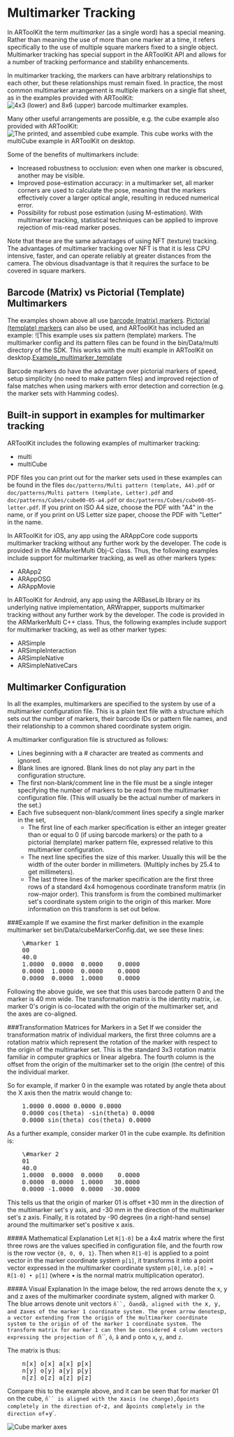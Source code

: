 # Multimarker Tracking
In ARToolKit the term *multimarker* (as a single word) has a special meaning. Rather than meaning the use of more than one marker at a time, it refers specifically to the use of multiple square markers fixed to a single object. Multimarker tracking has special support in the ARToolKit API and allows for a number of tracking performance and stability enhancements.

In multimarker tracking, the markers can have arbitrary relationships to each other, but these relationships must remain fixed. In practice, the most common multimarker arrangement is multiple markers on a single flat sheet, as in the examples provided with ARToolKit:
![4x3 (lower) and 8x6 (upper) barcode multimarker examples.][Example_multimarker_barcode]

Many other useful arrangements are possible, e.g. the cube example also provided with ARToolKit:
![The printed, and assembled cube example. This cube works with the multiCube example in ARToolKit on desktop.][Example_multimarker_cube]

Some of the benefits of multimarkers include:

-   Increased robustness to occlusion: even when one marker is obscured, another may be visible.
-   Improved pose-estimation accuracy: in a multimarker set, all marker corners are used to calculate the pose, meaning that the markers effectively cover a larger optical angle, resulting in reduced numerical error.
-   Possibility for robust pose estimation (using M-estimation). With multimarker tracking, statistical techniques can be applied to improve rejection of mis-read marker poses.

Note that these are the same advantages of using NFT (texture) tracking. The advantages of multimarker tracking over NFT is that it is less CPU intensive, faster, and can operate reliably at greater distances from the camera. The obvious disadvantage is that it requires the surface to be covered in square markers.

## Barcode (Matrix) vs Pictorial (Template) Multimarkers
The examples shown above all use [barcode (matrix) markers][marker_barcode]. [Pictorial (template) markers][marker_about] can also be used, and ARToolKit has included an example:
![This example uses six pattern (template) markers. The multimarker config and its pattern files can be found in the bin/Data/multi directory of the SDK. This works with the multi example in ARToolKit on desktop.[Example_multimarker_template]

Barcode markers do have the advantage over pictorial markers of speed, setup simplicity (no need to make pattern files) and improved rejection of false matches when using markers with error detection and correction (e.g. the marker sets with Hamming codes).

## Built-in support in examples for multimarker tracking
ARToolKit includes the following examples of multimarker tracking:
-   multi
-   multiCube

PDF files you can print out for the marker sets used in these examples can be found in the files `doc/patterns/Multi pattern (template, A4).pdf` or `doc/patterns/Multi pattern (template, Letter).pdf` and `doc/patterns/Cubes/cube00-05-a4.pdf` or `doc/patterns/Cubes/cube00-05-letter.pdf`. If you print on ISO A4 size, choose the PDF with "A4" in the name, or if you print on US Letter size paper, choose the PDF with "Letter" in the name.

In ARToolKit for iOS, any app using the ARAppCore code supports multimarker tracking without any further work by the developer. The code is provided in the ARMarkerMulti Obj-C class. Thus, the following examples include support for multimarker tracking, as well as other markers types:

-   ARApp2
-   ARAppOSG
-   ARAppMovie

In ARToolKit for Android, any app using the ARBaseLib library or its underlying native implementation, ARWrapper, supports multimarker tracking without any further work by the developer. The code is provided in the ARMarkerMulti C++ class. Thus, the following examples include support for multimarker tracking, as well as other marker types:

-   ARSimple
-   ARSimpleInteraction
-   ARSimpleNative
-   ARSimpleNativeCars

## Multimarker Configuration
In all the examples, multimarkers are specified to the system by use of a multimarker configuration file. This is a plain text file with a structure which sets out the number of markers, their barcode IDs or pattern file names, and their relationship to a common shared coordinate system origin.

A multimarker configuration file is structured as follows:

-   Lines beginning with a \# character are treated as comments and ignored.
-   Blank lines are ignored. Blank lines do not play any part in the configuration structure.
-   The first non-blank/comment line in the file must be a single integer specifying the number of markers to be read from the multimarker configuration file. (This will usually be the actual number of markers in the set.)
-   Each five subsequent non-blank/comment lines specify a single marker in the set,
    -   The first line of each marker specification is either an integer greater than or equal to 0 (if using barcode markers) or the path to a pictorial (template) marker pattern file, expressed relative to this multimarker configuration.
    -   The next line specifies the size of this marker. Usually this will be the width of the outer border in millimeters. (Multiply inches by 25.4 to get millimeters).
    -   The last three lines of the marker specification are the first three rows of a standard 4x4 homogenous coordinate transform matrix (in row-major order). This transform is from the combined multimarker set's coordinate system origin to the origin of this marker. More information on this transform is set out below.

###Example
If we examine the first marker definition in the example multimarker set bin/Data/cubeMarkerConfig.dat, we see these lines:
<pre>
    \#marker 1
    00
    40.0
    1.0000  0.0000  0.0000    0.0000
    0.0000  1.0000  0.0000    0.0000
    0.0000  0.0000  1.0000    0.0000
</pre>

Following the above guide, we see that this uses barcode pattern 0 and the marker is 40 mm wide. The transformation matrix is the identity matrix, i.e. marker 0's origin is co-located with the origin of the multimarker set, and the axes are co-aligned.

###Transformation Matrices for Markers in a Set
If we consider the transformation matrix of individual markers, the first three columns are a rotation matrix which represent the rotation of the marker with respect to the origin of the multimarker set. This is the standard 3x3 rotation matrix familiar in computer graphics or linear algebra. The fourth column is the offset from the origin of the multimarker set to the origin (the centre) of this the individual marker.

So for example, if marker 0 in the example was rotated by angle theta about the X axis then the matrix would change to:
<pre>
    1.0000 0.0000 0.0000 0.0000
    0.0000 cos(theta) -sin(theta) 0.0000
    0.0000 sin(theta) cos(theta) 0.0000
</pre>

As a further example, consider marker 01 in the cube example. Its definition is:
<pre>
    \#marker 2
    01
    40.0
    1.0000  0.0000  0.0000    0.0000
    0.0000  0.0000  1.0000   30.0000
    0.0000 -1.0000  0.0000  -30.0000
</pre>

This tells us that the origin of marker 01 is offset +30 mm in the direction of the multimarker set's y axis, and -30 mm in the direction of the multimarker set's z axis. Finally, it is rotated by -90 degrees (in a right-hand sense) around the multimarker set's positive x axis.

####A Mathematical Explanation
Let `R[1-0]` be a 4x4 matrix where the first three rows are the values specified in configuration file, and the fourth row is the row vector `{0, 0, 0, 1}`. Then when `R[1-0]` is applied to a point vector in the marker coordinate system `p[1]`, it transforms it into a point vector expressed in the multimarker coordinate system `p[0]`, i.e. `p[0] = R[1-0] • p[1]` (where • is the normal matrix multiplication operator).

####A Visual Explanation
In the image below, the red arrows denote the x, y and z axes of the multimarker coordinate system, aligned with marker 0. The blue arrows denote unit vectors `n̂``, `ô` and `â`, aligned with the `x`, `y`, and `z` axes of the marker 1 coordinate system. The green arrow denotes `p`, a vector extending from the origin of the multimarker coordinate system to the origin of of the marker 1 coordinate system. The transform matrix for marker 1 can then be considered 4 column vectors expressing the projection of `n̂``, `ô`, `â` and `p` onto `x`, `y`, and `z`.

The matrix is thus:
<pre>
    n[x] o[x] a[x] p[x]
    n[y] o[y] a[y] p[y]
    n[z] o[z] a[z] p[z]
</pre>

Compare this to the example above, and it can be seen that for marker 01 on the cube, `n̂`` is aligned with the `x` axis (no change), `ô` points completely in the direction of `-z`, and `â` points completely in the direction of `+y`.

![Cube marker axes][Cube_marker_axes]

[marker_about]: Marker_Training:marker_about
[marker_barcode]: Marker_Training:marker_barcode
[Example_multimarker_barcode]: :example_multimarker_barcode_1.jpg
[Example_multimarker_cube]: :example_multimarker_cube_1.jpg
[Example_multimarker_template]: :example_multimarker_template_1.jpg
[Cube_marker_axes]: :cube_marker_axes_1.png
